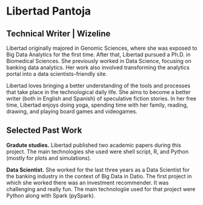 # Libertad Pantoja

## Technical Writer | Wizeline

Libertad originally majored in Genomic Sciences, where she was exposed to Big Data Analytics for the first time. After that, Libertad pursued a Ph.D. in Biomedical Sciences. She previously worked in Data Science, focusing on banking data analytics. Her work also involved transforming the analytics portal into a data scientists-friendly site.

Libertad loves bringing a better understanding of the tools and processes that take place in the technological daily life. She aims to become a better writer (both in English and Spanish) of speculative fiction stories. In her free time, Libertad enjoys doing yoga, spending time with her family, reading, drawing, and playing board games and videogames. 

## Selected Past Work

**Gradute studies.** Libertad published two academic papers during this project. The main technologies she used were shell script, R, and Python (mostly for plots and simulations).

**Data Scientist.** She worked for the last three years as a Data Scientist for the banking industry in the context of Big Data in Datio. The first project in which she worked there was an investment recommender. It was challenging and really fun. The main technologiie used for that project were Python along with Spark (pySpark).